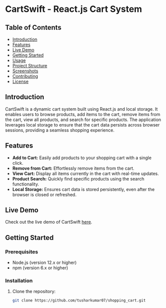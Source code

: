# CartSwift - React.js Cart System

## Table of Contents
- [Introduction](#introduction)
- [Features](#features)
- [Live Demo](#live-demo)
- [Getting Started](#getting-started)
- [Usage](#usage)
- [Project Structure](#project-structure)
- [Screenshots](#screenshots)
- [Contributing](#contributing)
- [License](#license)

## Introduction
CartSwift is a dynamic cart system built using React.js and local storage. It enables users to browse products, add items to the cart, remove items from the cart, view all products, and search for specific products. The application leverages local storage to ensure that the cart data persists across browser sessions, providing a seamless shopping experience.

## Features
- **Add to Cart:** Easily add products to your shopping cart with a single click.
- **Remove from Cart:** Effortlessly remove items from the cart.
- **View Cart:** Display all items currently in the cart with real-time updates.
- **Product Search:** Quickly find specific products using the search functionality.
- **Local Storage:** Ensures cart data is stored persistently, even after the browser is closed or refreshed.

## Live Demo
Check out the live demo of CartSwift [here](https://shopping-cart-rosy-six.vercel.app/).

## Getting Started

### Prerequisites
- Node.js (version 12.x or higher)
- npm (version 6.x or higher)

### Installation

1. Clone the repository:
   ```bash
   git clone https://github.com/tusharkumar07/shopping_cart.git
